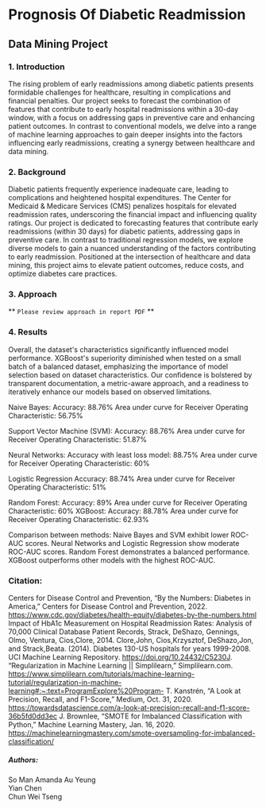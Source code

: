 # Prognosis Of Diabetic Readmission
## Data Mining Project


### 1. Introduction
The rising problem of early readmissions among diabetic patients presents formidable challenges for healthcare, resulting in complications and financial penalties. Our project seeks to forecast the combination of features that contribute to early hospital readmissions within a 30-day window, with a focus on addressing gaps in preventive care and enhancing patient outcomes. In contrast to conventional models, we delve into a range of machine learning approaches to gain deeper insights into the factors influencing early readmissions, creating a synergy between healthcare and data mining.

### 2. Background 
Diabetic patients frequently experience inadequate care, leading to complications and heightened hospital expenditures. The Center for Medicaid & Medicare Services (CMS) penalizes hospitals for elevated readmission rates, underscoring the financial impact and influencing quality ratings. Our project is dedicated to forecasting features that contribute early readmissions (within 30 days) for diabetic patients, addressing gaps in preventive care. In contrast to traditional regression models, we explore diverse models to gain a nuanced understanding of the factors contributing to early readmission. Positioned at the intersection of healthcare and data mining, this project aims to elevate patient outcomes, reduce costs, and optimize diabetes care practices.

### 3. Approach
** `Please review approach in report PDF` **

### 4. Results

Overall, the dataset's characteristics significantly influenced model performance. XGBoost's superiority diminished when tested on a small batch of a balanced dataset, emphasizing the importance of model selection based on dataset characteristics. Our confidence is bolstered by transparent documentation, a metric-aware approach, and a readiness to iteratively enhance our models based on observed limitations.

Naive Bayes:
Accuracy: 88.76%
Area under curve for Receiver Operating Characteristic: 56.75%

Support Vector Machine (SVM):
Accuracy: 88.76%
Area under curve for Receiver Operating Characteristic: 51.87%

Neural Networks:
Accuracy with least loss model: 88.75%
Area under curve for Receiver Operating Characteristic: 60%

Logistic Regression
Accuracy: 88.74%
Area under curve for Receiver Operating Characteristic: 51%

Random Forest: 
Accuracy: 89%
Area under curve for Receiver Operating Characteristic: 60%
XGBoost: 
Accuracy: 88.78%
Area under curve for Receiver Operating Characteristic: 62.93%

Comparison between methods:
Naive Bayes and SVM exhibit lower ROC-AUC scores.
Neural Networks and Logistic Regression show moderate ROC-AUC scores.
Random Forest demonstrates a balanced performance.
XGBoost outperforms other models with the highest ROC-AUC.

### Citation:
Centers for Disease Control and Prevention, “By the Numbers: Diabetes in America,” Centers for Disease Control and Prevention, 2022. https://www.cdc.gov/diabetes/health-equity/diabetes-by-the-numbers.html
Impact of HbA1c Measurement on Hospital Readmission Rates: Analysis of 70,000 Clinical Database Patient Records, Strack, DeShazo, Gennings, Olmo, Ventura, Cios,Clore, 2014.
Clore,John, Cios,Krzysztof, DeShazo,Jon, and Strack,Beata. (2014). Diabetes 130-US hospitals for years 1999-2008. UCI Machine Learning Repository. https://doi.org/10.24432/C5230J.
“Regularization in Machine Learning || Simplilearn,” Simplilearn.com. https://www.simplilearn.com/tutorials/machine-learning-tutorial/regularization-in-machine-learning#:~:text=ProgramExplore%20Program-
T. Kanstrén, “A Look at Precision, Recall, and F1-Score,” Medium, Oct. 31, 2020. https://towardsdatascience.com/a-look-at-precision-recall-and-f1-score-36b5fd0dd3ec
J. Brownlee, “SMOTE for Imbalanced Classification with Python,” Machine Learning Mastery, Jan. 16, 2020. https://machinelearningmastery.com/smote-oversampling-for-imbalanced-classification/

##### Authors: 
So Man Amanda Au Yeung  
Yian Chen  
Chun Wei Tseng  
